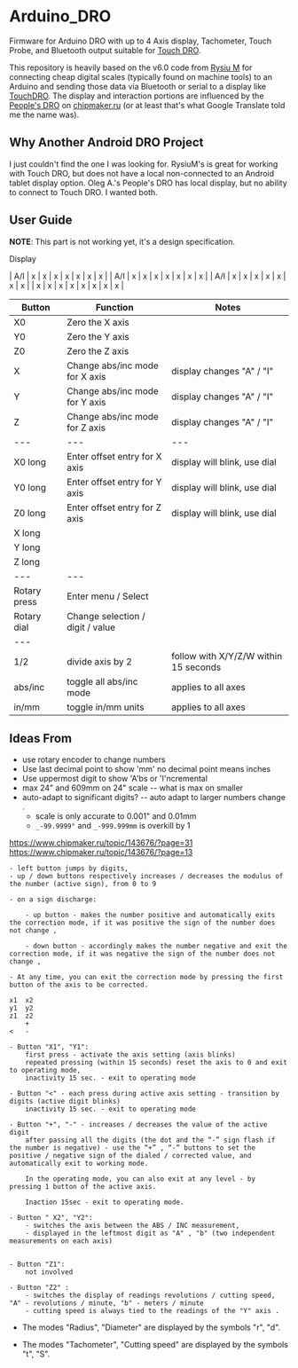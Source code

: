 # Arduino_DRO

Firmware for Arduino DRO with up to 4 Axis display, Tachometer, Touch Probe, and Bluetooth output suitable for [Touch DRO](https://www.yuriystoys.com).

This repository is heavily based on the v6.0 code from [Rysiu M](http://rysium.com/projects/197-arduino-dro-q) for connecting cheap digital scales (typically found on machine tools) to an Arduino and sending those data via Bluetooth or serial to a display like [TouchDRO](http://www.yuriystoys.com/p/android-dro.html). The display and interaction portions are influenced by the [People's DRO](https://www.chipmaker.ru/topic/143676) on [chipmaker.ru](https://www.chipmaker.ru) (or at least that's what Google Translate told me the name was).

## Why Another Android DRO Project

I just couldn't find the one I was looking for. RysiuM's is great for working with Touch DRO, but does not have a local non-connected to an Android tablet display option. Oleg A.'s People's DRO has local display, but no ability to connect to Touch DRO. I wanted both. 

## User Guide

**NOTE**: This part is not working yet, it's a design specification.

Display

| A/I | x | x | x | x | x | x | x |
| A/I | x | x | x | x | x | x | x | 
| A/I | x | x | x | x | x | x | x | 
| x   | x | x | x | x | x | x | x |


| Button    | Function              | Notes |
| ---       | ---                   | ---   |
| X0        | Zero the X axis       |       |
| Y0        | Zero the Y axis       |       |
| Z0        | Zero the Z axis       |       |
| X         | Change abs/inc mode for X axis    | display changes "A" / "I" |
| Y         | Change abs/inc mode for Y axis    | display changes "A" / "I" |
| Z         | Change abs/inc mode for Z axis    | display changes "A" / "I" |
| ---       | ---                               | ---
| X0 long   | Enter offset entry for X axis     | display will blink, use dial |
| Y0 long   | Enter offset entry for Y axis     | display will blink, use dial |
| Z0 long   | Enter offset entry for Z axis     | display will blink, use dial |
| X long    |                                   |
| Y long    |                                   |
| Z long    |                                   |
| ---       | ---                               |
| Rotary press  | Enter menu / Select               |
| Rotary dial   | Change selection / digit / value  |
| ---           |
| 1/2           | divide axis by 2              | follow with X/Y/Z/W within 15 seconds |
| abs/inc       | toggle all abs/inc mode       | applies to all axes  |
| in/mm         | toggle in/mm units            | applies to all axes  |


## Ideas From

- use rotary encoder to change numbers
- Use last decimal point to show 'mm' no decimal point means inches
- Use uppermost digit to show 'A'bs or 'I'ncremental
- max 24" and 609mm on 24" scale -- what is max on smaller
- auto-adapt to significant digits? -- auto adapt to larger numbers change .
    - scale is only accurate to 0.001" and 0.01mm
    - `_-99.9999"` and `_-999.999mm` is overkill by 1

https://www.chipmaker.ru/topic/143676/?page=31
https://www.chipmaker.ru/topic/143676/?page=13


    - left button jumps by digits,
    - up / down buttons respectively increases / decreases the modulus of the number (active sign), from 0 to 9

    - on a sign discharge:

        - up button - makes the number positive and automatically exits the correction mode, if it was positive the sign of the number does not change ,

        - down button - accordingly makes the number negative and exit the correction mode, if it was negative the sign of the number does not change ,

    - At any time, you can exit the correction mode by pressing the first button of the axis to be corrected.

    x1  x2
    y1  y2 
    z1  z2
        +
    <   -

    - Button "X1", "Y1":
        first press - activate the axis setting (axis blinks)
        repeated pressing (within 15 seconds) reset the axis to 0 and exit to operating mode,
        inactivity 15 sec. - exit to operating mode 

    - Button "<" - each press during active axis setting - transition by digits (active digit blinks)
        inactivity 15 sec. - exit to operating mode

    - Button "+", "-" - increases / decreases the value of the active digit
        after passing all the digits (the dot and the “-” sign flash if the number is negative) - use the “+” , “-” buttons to set the positive / negative sign of the dialed / corrected value, and automatically exit to working mode.

        In the operating mode, you can also exit at any level - by pressing 1 button of the active axis.

        Inaction 15sec - exit to operating mode.

    - Button " X2", "Y2":
        - switches the axis between the ABS / INC measurement,
        - displayed in the leftmost digit as "A" , "b" (two independent measurements on each axis)


    - Button "Z1":
        not involved

    - Button "Z2" :
        - switches the display of readings revolutions / cutting speed, "A" - revolutions / minute, "b" - meters / minute
        - cutting speed is always tied to the readings of the "Y" axis .


* The modes "Radius", "Diameter" are displayed by the symbols "r", "d".

* The modes "Tachometer", "Cutting speed" are displayed by the symbols "t", "S".


